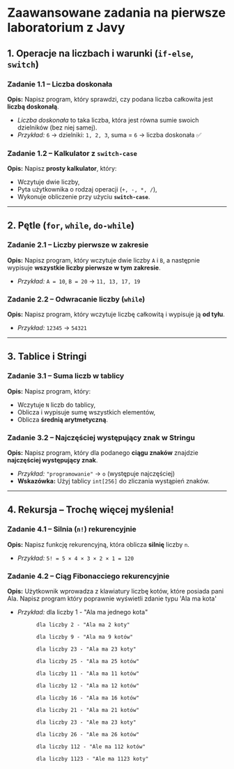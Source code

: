 # **Zaawansowane zadania na pierwsze laboratorium z Javy**

## **1. Operacje na liczbach i warunki (`if-else`, `switch`)**

### **Zadanie 1.1 – Liczba doskonała**
**Opis:** Napisz program, który sprawdzi, czy podana liczba całkowita jest **liczbą doskonałą**.
- *Liczba doskonała* to taka liczba, która jest równa sumie swoich dzielników (bez niej samej).
- *Przykład:* `6` → dzielniki: `1, 2, 3`, suma = `6` → liczba doskonała ✅

### **Zadanie 1.2 – Kalkulator z `switch-case`**
**Opis:** Napisz **prosty kalkulator**, który:
- Wczytuje dwie liczby,
- Pyta użytkownika o rodzaj operacji (`+, -, *, /`),
- Wykonuje obliczenie przy użyciu **`switch-case`**.

---

## **2. Pętle (`for`, `while`, `do-while`)**

### **Zadanie 2.1 – Liczby pierwsze w zakresie**
**Opis:** Napisz program, który wczytuje dwie liczby `A` i `B`, a następnie wypisuje **wszystkie liczby pierwsze w tym zakresie**.
- *Przykład:* `A = 10`, `B = 20` → `11, 13, 17, 19`

### **Zadanie 2.2 – Odwracanie liczby (`while`)**
**Opis:** Napisz program, który wczytuje liczbę całkowitą i wypisuje ją **od tyłu**.
- *Przykład:* `12345` → `54321`

---

## **3. Tablice i Stringi**

### **Zadanie 3.1 – Suma liczb w tablicy**
**Opis:** Napisz program, który:
- Wczytuje `N` liczb do tablicy,
- Oblicza i wypisuje sumę wszystkich elementów,
- Oblicza **średnią arytmetyczną**.

### **Zadanie 3.2 – Najczęściej występujący znak w Stringu**
**Opis:** Napisz program, który dla podanego **ciągu znaków** znajdzie **najczęściej występujący znak**.
- *Przykład:* `"programowanie"` → `o` (występuje najczęściej)
- **Wskazówka:** Użyj tablicy `int[256]` do zliczania wystąpień znaków.

---

## **4. Rekursja – Trochę więcej myślenia!**

### **Zadanie 4.1 – Silnia (`n!`) rekurencyjnie**
**Opis:** Napisz funkcję rekurencyjną, która oblicza **silnię** liczby `n`.
- *Przykład:* `5! = 5 × 4 × 3 × 2 × 1 = 120`

### **Zadanie 4.2 – Ciąg Fibonacciego rekurencyjnie**
**Opis:**         Użytkownik wprowadza z klawiatury liczbę kotów, które posiada pani Ala.
        Napisz program który poprawnie wyświetli zdanie typu 'Ala ma kota'

- *Przykład:* 
			dla liczby 1 - "Ala ma jednego kota"

            dla liczby 2 - "Ala ma 2 koty"
			
            dla liczby 9 - "Ala ma 9 kotów"
			
            dla liczby 23 - "Ala ma 23 koty"
			
            dla liczby 25 - "Ala ma 25 kotów"
			
            dla liczby 11 - "Ala ma 11 kotów"
			
            dla liczby 12 - "Ala ma 12 kotów"
			
            dla liczby 16 - "Ala ma 16 kotów"
			
            dla liczby 21 - "Ala ma 21 kotów"
			
            dla liczby 23 - "Ale ma 23 koty"
			
            dla liczby 26 - "Ale ma 26 kotów"
			
            dla liczby 112 - "Ale ma 112 kotów"
			
            dla liczby 1123 - "Ale ma 1123 koty"
			
